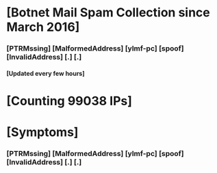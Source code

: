 # [Botnet Mail Spam Collection since March 2016]
### [PTRMssing] [MalformedAddress] [ylmf-pc] [spoof] [InvalidAddress] [.] [.]
#### [Updated every few hours]

# [Counting 99038 IPs]

# [Symptoms] 
###   [PTRMssing] [MalformedAddress] [ylmf-pc] [spoof] [InvalidAddress] [.] [.]
